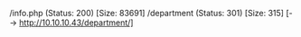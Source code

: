 /info.php             (Status: 200) [Size: 83691]
/department           (Status: 301) [Size: 315] [--> http://10.10.10.43/department/]
